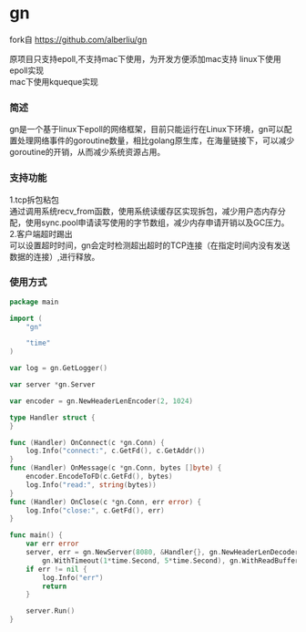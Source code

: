 # gn
fork自 https://github.com/alberliu/gn

原项目只支持epoll,不支持mac下使用，为开发方便添加mac支持
linux下使用epoll实现  
mac下使用kqueque实现  

### 简述
gn是一个基于linux下epoll的网络框架，目前只能运行在Linux下环境，gn可以配置处理网络事件的goroutine数量，相比golang原生库，在海量链接下，可以减少goroutine的开销，从而减少系统资源占用。

### 支持功能
1.tcp拆包粘包  
通过调用系统recv_from函数，使用系统读缓存区实现拆包，减少用户态内存分配，使用sync.pool申请读写使用的字节数组，减少内存申请开销以及GC压力。  
2.客户端超时踢出  
可以设置超时时间，gn会定时检测超出超时的TCP连接（在指定时间内没有发送数据的连接）,进行释放。
### 使用方式
```go
package main

import (
	"gn"

	"time"
)

var log = gn.GetLogger()

var server *gn.Server

var encoder = gn.NewHeaderLenEncoder(2, 1024)

type Handler struct {
}

func (Handler) OnConnect(c *gn.Conn) {
	log.Info("connect:", c.GetFd(), c.GetAddr())
}
func (Handler) OnMessage(c *gn.Conn, bytes []byte) {
	encoder.EncodeToFD(c.GetFd(), bytes)
	log.Info("read:", string(bytes))
}
func (Handler) OnClose(c *gn.Conn, err error) {
	log.Info("close:", c.GetFd(), err)
}

func main() {
	var err error
	server, err = gn.NewServer(8080, &Handler{}, gn.NewHeaderLenDecoder(2),
		gn.WithTimeout(1*time.Second, 5*time.Second), gn.WithReadBufferLen(10))
	if err != nil {
		log.Info("err")
		return
	}

	server.Run()
}
```

